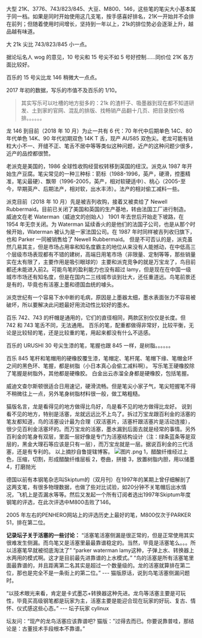 大型 21K、3776、743/823/845、大豆、M800、146，这些笔的笔尖大小基本属于同一档。如果是同时开始使用这几支笔，按手感喜好排名，21K一开始并不会排在前列；但随着使用时间增长，坚持到一年以上，21k的排位势必会逐渐上升，越品越有味道。

大 21k 尖比 743/823/845 小一点。

据论坛名人 wog 的意见，10 号尖和 15 号尖不如 5 号好控制……同价位 21K 各方面比较好。

百乐的 15 号尖比龙 146 稍微大一点点。

2017 年初的数据，写乐的市值不及百乐的 1/10。
> 其实写乐可以吐槽的地方挺多的：21k 的渣杆子、吸墨器到现在都不知道研发、土到家的官网、混乱的排版、找畅销产品翻十几页、把目录按价格排。。。。。。


龙 146 到目前（2018 年 10 月）为止一共有 6 代：70 年代中后期单色 14C、80 年代单色 14K、90 年代初期双色 14K T 舌，现产 AU585 双色尖。老龙可能有铱粒大小不一、开缝不正、笔舌不居中等等类似这种问题，近产的这种问题少很多，近产的品控都很赞。

老派克是美国的，1986 全球性收购经营权转移到英国的纽汉。派克从 1987 年开始生产豆腐。笔尖常见的一种三种标：箭标（1988-1996，英产，硬滑，控墨精准，笔尖最硬）、飘带（1996-2005，英产，相对软硬适中）、桃心（2005-至今，早期英产、后期法产，相对软，出水丰沛）。法产的相对偷工减料一些。

派克目前（2018 年 10 月）先是被吉列收购，接着又被卖给了 Newell Rubbermaid。目前已关闭了美国和英国的生产基地，转由法国工厂进行制造。
威迪文在老 Waterman（威迪文的创始人） 1901 年去世后开始走下坡路，在 1954 年无奈关闭。为 Waterman 延续香火的是他们的法国子公司，也是从那个时候开始，Waterman 被认为是一家法国公司。在 1987 年时同样被吉列收归旗下，也和 Parker 一同被销售给了 Newell Rubbermaid。 
但是不可否认的是，派克虽然几易其主，但是市场占用率和知名度霸主的地位从来没有人能撼动，在中低高三个层级市场表现都有不错的建树，高端日用笔市场（非限量、定制等等，那些销量实在太有限了，主要作用是吸引眼球的）主要和派克竞争的就是万宝龙了，鸟目前都还未能进入前2。可能鸟笔的盈利能力也没有超过 lamy，但是现在在中国一级城市市场还有知名度，但是在国内二三线城市谈到壮大，还任重道远。鸟笔前景还是有的，毕竟也有活塞上墨和德国血统的噱头。

派克世纪有一个容易下水中断的毛病，原因是上墨器太细，墨水表面张力不容易被破坏，所以要解决此问题最好用流动性比较好的墨水。

百乐 742、743 的杆帽是通用的，它们的直径相同，两款区别仅仅是长度。但 742 和 743 笔舌不同，无法通用。
百乐的笔，配重都做得非常好，比较平衡，无论是比较轻的笔，还是比较重的笔，用起来都没有什么不适感。

百乐的 URUSHI 30 号尖生漆的笔，笔握也跟 845 一样，是树脂。。。。。。

百乐 845 笔杆和笔帽用的硬橡胶覆生漆，笔帽定、笔杆尾、笔帽下缘、笔帽金环之间的黑色环、笔握，都是树脂（小日本真心会偷工减料啊）。
写乐笔王硬橡胶除了笔握是树脂外，其他都是硬橡胶。
白金出云赤溜全身都是硬橡胶，包括笔握。


威迪文查尔斯顿很适合日用速记，硬滑流畅。但是笔尖小家子气，笔尖短握笔不得不稍微往上一点，另外笔身树脂材料很一般，做工略粗糙。

猫版名言，龙是看得见的地方做得比鸟好，鸟是看不见的地方做得比龙好。
说到看不见的地方，特别是活塞，龙就远远比不上鸟了。拆过万宝龙跟百利金的活塞的笔友都知道，鸟的活塞设计最为合理（双活塞片，活塞杆跟活塞片是活动连接），很少见百利金活塞坏的。而万宝龙的活塞，墨水漏到后面去就是经常的事情。另外百利金的笔身有双层，里面一层好像是专门为活塞结构设计（注：绿条蓝条等是双层的，黑金大理石等应该是只有一层），而万宝龙就是一层。据说百利金的三代活塞，还是有专利的。
以上摘抄自鲁提辖博客。
![图片.png](https://upload-images.jianshu.io/upload_images/1936544-bffff500a8cdd138.png?imageMogr2/auto-orient/strip%7CimageView2/2/w/1240)
1，醋酸纤维经过上色，压缩，切割，形成醋酸纤维层板
2，卷曲，拼接
3，放置树脂内胆，用以储墨
4，打磨抛光



德国以前有本钢笔杂志叫Skiptum的（双月刊）在1997年的某期上曾仔细解剖了这两支笔，有很多物理数据，也做了些对比试验，如20分钟不关笔帽后出水情况，飞机上是否漏水等等。然后又发起一个所有订阅者选出1997年Skiptum年度钢笔的评选，在此次评选中M800击败了146。


2005 年左右的PENHERO网站上的评选历史上最好的笔，M800仅次于PARKER 51，排在第二位。

**记录坛子关于活塞的一些讨论：**
“活塞笔活塞侧漏是很正常的，但是正常使用其实很难发生侧漏。而鸟笔又是活塞里最最靠谱稳定的。当然，毕竟是活塞笔么。。。所以活塞笔早就被彻底淘汰了” 
“parker waterman lamy这种，子弹上水、转换器上水两用的模式啊。这才是目前最先进靠谱的上水模式。”
“鸟的活塞是所有活塞笔里面最靠谱的，并且距离第二名其实是超过一个数量级的。龙的活塞就算排在第二位，那也是完全不是一条街上的第二位。”
--- 猫版原话，说到鸟笔活塞侧漏问题时。


“以技术眼光来看，肯定是卡式墨芯+转换器这种先进。龙鸟等活塞主要是可玩性，毕竟买高级钢笔都是玩家为主，活塞主要是能迎合现在玩家的好玩、复古、情怀、仪式感这些心态。”
--- 坛子玩家 cylinux

坛友问：“现产的龙鸟活塞应该靠谱吧?
猫版：”过得去而已。你要说靠普哇，那结论是：古董技术手段根本不靠谱。”
